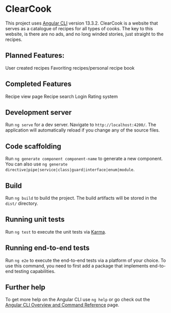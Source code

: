# ClearCook

This project uses [Angular CLI](https://github.com/angular/angular-cli) version 13.3.2.
ClearCook is a website that serves as a catalogue of recipes for all types of cooks. The key to this website, is
there are no ads, and no long winded stories, just straight to the recipes. 

## Planned Features: 
  User created recipes
  Favoriting recipes/personal recipe book

## Completed Features
  Recipe view page
  Recipe search
  Login
  Rating system


## Development server

Run `ng serve` for a dev server. Navigate to `http://localhost:4200/`. The application will automatically reload if you change any of the source files.

## Code scaffolding

Run `ng generate component component-name` to generate a new component. You can also use `ng generate directive|pipe|service|class|guard|interface|enum|module`.

## Build

Run `ng build` to build the project. The build artifacts will be stored in the `dist/` directory.

## Running unit tests

Run `ng test` to execute the unit tests via [Karma](https://karma-runner.github.io).

## Running end-to-end tests

Run `ng e2e` to execute the end-to-end tests via a platform of your choice. To use this command, you need to first add a package that implements end-to-end testing capabilities.

## Further help

To get more help on the Angular CLI use `ng help` or go check out the [Angular CLI Overview and Command Reference](https://angular.io/cli) page.
